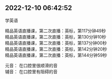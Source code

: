 ##  2022-12-10 06:42:52

学英语

精品英语直播课，第二次直播：英标，第117分钟49秒  
精品英语直播课，第二次直播：英标，第130分钟10秒  
精品英语直播课，第二次直播：英标，第137分钟00秒  
精品英语直播课，第二次直播：英标，第142分钟20秒  
精品英语直播课，第二次直播：英标，第144分钟59秒  



元音： 在口腔里很顺滑的音  
辅音： 在口腔里有阻碍的音  
